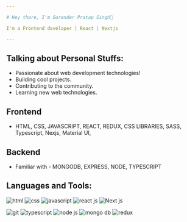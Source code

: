 ```yaml
---

# Hey there, I'm Surender Pratap Singh👋

I'm a Frontend developer | React | Nextjs

---
```


## Talking about Personal Stuffs:
- Passionate about web development technologies!
- Building cool projects.
- Contributing to the community.
- Learning new web technologies.

## Frontend
- HTML, CSS, JAVASCRIPT, REACT, REDUX, CSS LIBRARIES, SASS, Typescript, Nexjs, Material UI,

## Backend
- Familiar with - MONGODB, EXPRESS, NODE, TYPESCRIPT

## Languages and Tools:
![html](image.jpg) ![css](image.jpg) ![javascript](image.jpg) ![react js](image.jpg) ![Next js](image.jpg)

![git]() ![typescript](image.jpg) ![node js](image.jpg) ![mongo db](image.jpg) ![redux](image.jpg)

 

  

   

   
